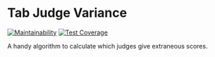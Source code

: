 # Tab Judge Variance

[![Maintainability](https://api.codeclimate.com/v1/badges/6ca4dedad118e36b61b7/maintainability)](https://codeclimate.com/github/borao/judge-variance/maintainability) [![Test Coverage](https://api.codeclimate.com/v1/badges/6ca4dedad118e36b61b7/test_coverage)](https://codeclimate.com/github/borao/judge-variance/test_coverage)

A handy algorithm to calculate which judges give extraneous scores.

